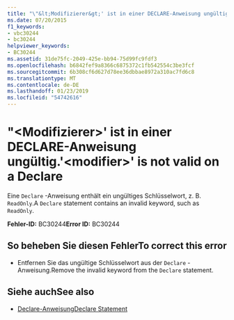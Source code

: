 ```yaml
---
title: "\"&lt;Modifizierer&gt;' ist in einer DECLARE-Anweisung ungültig."
ms.date: 07/20/2015
f1_keywords:
- vbc30244
- bc30244
helpviewer_keywords:
- BC30244
ms.assetid: 31de75fc-2049-425e-bb94-75d99fc9fdf3
ms.openlocfilehash: b6842fef9a8366c6875372c1fb542554c3be3fcf
ms.sourcegitcommit: 6b308cf6d627d78ee36dbbae8972a310ac7fd6c8
ms.translationtype: MT
ms.contentlocale: de-DE
ms.lasthandoff: 01/23/2019
ms.locfileid: "54742616"
---
```

# <a name="ltmodifiergt-is-not-valid-on-a-declare"></a><span data-ttu-id="eb797-102">"&lt;Modifizierer&gt;' ist in einer DECLARE-Anweisung ungültig.</span><span class="sxs-lookup"><span data-stu-id="eb797-102">'&lt;modifier&gt;' is not valid on a Declare</span></span>
<span data-ttu-id="eb797-103">Eine `Declare` -Anweisung enthält ein ungültiges Schlüsselwort, z. B. `ReadOnly`.</span><span class="sxs-lookup"><span data-stu-id="eb797-103">A `Declare` statement contains an invalid keyword, such as `ReadOnly`.</span></span>  
  
 <span data-ttu-id="eb797-104">**Fehler-ID:** BC30244</span><span class="sxs-lookup"><span data-stu-id="eb797-104">**Error ID:** BC30244</span></span>  
  
## <a name="to-correct-this-error"></a><span data-ttu-id="eb797-105">So beheben Sie diesen Fehler</span><span class="sxs-lookup"><span data-stu-id="eb797-105">To correct this error</span></span>  
  
-   <span data-ttu-id="eb797-106">Entfernen Sie das ungültige Schlüsselwort aus der `Declare` -Anweisung.</span><span class="sxs-lookup"><span data-stu-id="eb797-106">Remove the invalid keyword from the `Declare` statement.</span></span>  
  
## <a name="see-also"></a><span data-ttu-id="eb797-107">Siehe auch</span><span class="sxs-lookup"><span data-stu-id="eb797-107">See also</span></span>
- [<span data-ttu-id="eb797-108">Declare-Anweisung</span><span class="sxs-lookup"><span data-stu-id="eb797-108">Declare Statement</span></span>](../../visual-basic/language-reference/statements/declare-statement.md)
